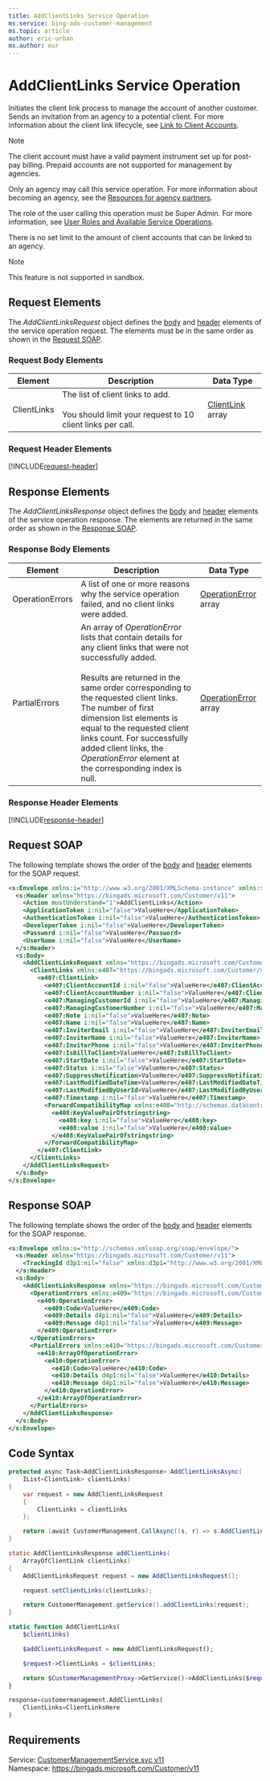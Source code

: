 ```yaml
---
title: AddClientLinks Service Operation
ms.service: bing-ads-customer-management
ms.topic: article
author: eric-urban
ms.author: eur
---
```

# AddClientLinks Service Operation
Initiates the client link process to manage the account of another customer. Sends an invitation from an agency to a potential client.  For more information about the client link lifecycle, see [Link to Client Accounts](~/guides/management-model-agencies.md#clientlink).

> [!NOTE]
> The client account must have a valid payment instrument set up for post-pay billing. Prepaid accounts are not supported for management by agencies.

Only an agency may call this service operation. For more information about becoming an agency, see the [Resources for agency partners](https://advertise.bingads.microsoft.com/en-us/resources/bing-partner-program/agency-resources).

The role of the user calling this operation must be Super Admin. For more information, see [User Roles and Available Service Operations](~/guides/customer-accounts.md#userroles).

There is no set limit to the amount of client accounts that can be linked to an agency.

> [!NOTE]
>This feature is not supported in sandbox.

## <a name="request"></a>Request Elements
The *AddClientLinksRequest* object defines the [body](#request-body) and [header](#request-header) elements of the service operation request. The elements must be in the same order as shown in the [Request SOAP](#request-soap). 

### <a name="request-body"></a>Request Body Elements

|Element|Description|Data Type|
|-----------|---------------|-------------|
|<a name="clientlinks"></a>ClientLinks|The list of client links to add.<br /><br />You should limit your request to 10 client links per call.|[ClientLink](clientlink.md) array|

### <a name="request-header"></a>Request Header Elements
[!INCLUDE[request-header](./includes/request-header.md)]

## <a name="response"></a>Response Elements
The *AddClientLinksResponse* object defines the [body](#response-body) and [header](#response-header) elements of the service operation response. The elements are returned in the same order as shown in the [Response SOAP](#response-soap).

### <a name="response-body"></a>Response Body Elements

|Element|Description|Data Type|
|-----------|---------------|-------------|
|<a name="operationerrors"></a>OperationErrors|A list of one or more reasons why the service operation failed, and no client links were added.|[OperationError](operationerror.md) array|
|<a name="partialerrors"></a>PartialErrors|An array of *OperationError* lists that contain details for any client links that were not successfully added.<br /><br />Results are returned in the same order corresponding to the requested client links. The number of first dimension list elements is equal to the requested client links count. For successfully added client links, the *OperationError* element at the corresponding index is null.|[OperationError](operationerror.md) array|

### <a name="response-header"></a>Response Header Elements
[!INCLUDE[response-header](./includes/response-header.md)]

## <a name="request-soap"></a>Request SOAP
The following template shows the order of the [body](#request-body) and [header](#request-header) elements for the SOAP request.

```xml
<s:Envelope xmlns:i="http://www.w3.org/2001/XMLSchema-instance" xmlns:s="http://schemas.xmlsoap.org/soap/envelope/">
  <s:Header xmlns="https://bingads.microsoft.com/Customer/v11">
    <Action mustUnderstand="1">AddClientLinks</Action>
    <ApplicationToken i:nil="false">ValueHere</ApplicationToken>
    <AuthenticationToken i:nil="false">ValueHere</AuthenticationToken>
    <DeveloperToken i:nil="false">ValueHere</DeveloperToken>
    <Password i:nil="false">ValueHere</Password>
    <UserName i:nil="false">ValueHere</UserName>
  </s:Header>
  <s:Body>
    <AddClientLinksRequest xmlns="https://bingads.microsoft.com/Customer/v11">
      <ClientLinks xmlns:e407="https://bingads.microsoft.com/Customer/v11/Entities" i:nil="false">
        <e407:ClientLink>
          <e407:ClientAccountId i:nil="false">ValueHere</e407:ClientAccountId>
          <e407:ClientAccountNumber i:nil="false">ValueHere</e407:ClientAccountNumber>
          <e407:ManagingCustomerId i:nil="false">ValueHere</e407:ManagingCustomerId>
          <e407:ManagingCustomerNumber i:nil="false">ValueHere</e407:ManagingCustomerNumber>
          <e407:Note i:nil="false">ValueHere</e407:Note>
          <e407:Name i:nil="false">ValueHere</e407:Name>
          <e407:InviterEmail i:nil="false">ValueHere</e407:InviterEmail>
          <e407:InviterName i:nil="false">ValueHere</e407:InviterName>
          <e407:InviterPhone i:nil="false">ValueHere</e407:InviterPhone>
          <e407:IsBillToClient>ValueHere</e407:IsBillToClient>
          <e407:StartDate i:nil="false">ValueHere</e407:StartDate>
          <e407:Status i:nil="false">ValueHere</e407:Status>
          <e407:SuppressNotification>ValueHere</e407:SuppressNotification>
          <e407:LastModifiedDateTime>ValueHere</e407:LastModifiedDateTime>
          <e407:LastModifiedByUserId>ValueHere</e407:LastModifiedByUserId>
          <e407:Timestamp i:nil="false">ValueHere</e407:Timestamp>
          <ForwardCompatibilityMap xmlns:e408="http://schemas.datacontract.org/2004/07/System.Collections.Generic" i:nil="false">
            <e408:KeyValuePairOfstringstring>
              <e408:key i:nil="false">ValueHere</e408:key>
              <e408:value i:nil="false">ValueHere</e408:value>
            </e408:KeyValuePairOfstringstring>
          </ForwardCompatibilityMap>
        </e407:ClientLink>
      </ClientLinks>
    </AddClientLinksRequest>
  </s:Body>
</s:Envelope>
```

## <a name="response-soap"></a>Response SOAP
The following template shows the order of the [body](#response-body) and [header](#response-header) elements for the SOAP response.

```xml
<s:Envelope xmlns:s="http://schemas.xmlsoap.org/soap/envelope/">
  <s:Header xmlns="https://bingads.microsoft.com/Customer/v11">
    <TrackingId d3p1:nil="false" xmlns:d3p1="http://www.w3.org/2001/XMLSchema-instance">ValueHere</TrackingId>
  </s:Header>
  <s:Body>
    <AddClientLinksResponse xmlns="https://bingads.microsoft.com/Customer/v11">
      <OperationErrors xmlns:e409="https://bingads.microsoft.com/Customer/v11/Exception" d4p1:nil="false" xmlns:d4p1="http://www.w3.org/2001/XMLSchema-instance">
        <e409:OperationError>
          <e409:Code>ValueHere</e409:Code>
          <e409:Details d4p1:nil="false">ValueHere</e409:Details>
          <e409:Message d4p1:nil="false">ValueHere</e409:Message>
        </e409:OperationError>
      </OperationErrors>
      <PartialErrors xmlns:e410="https://bingads.microsoft.com/Customer/v11/Exception" d4p1:nil="false" xmlns:d4p1="http://www.w3.org/2001/XMLSchema-instance">
        <e410:ArrayOfOperationError>
          <e410:OperationError>
            <e410:Code>ValueHere</e410:Code>
            <e410:Details d4p1:nil="false">ValueHere</e410:Details>
            <e410:Message d4p1:nil="false">ValueHere</e410:Message>
          </e410:OperationError>
        </e410:ArrayOfOperationError>
      </PartialErrors>
    </AddClientLinksResponse>
  </s:Body>
</s:Envelope>
```

## <a name="example"></a>Code Syntax
```csharp
protected async Task<AddClientLinksResponse> AddClientLinksAsync(
	IList<ClientLink> clientLinks)
{
	var request = new AddClientLinksRequest
	{
		ClientLinks = clientLinks
	};

	return (await CustomerManagement.CallAsync((s, r) => s.AddClientLinksAsync(r), request));
}
```
```java
static AddClientLinksResponse addClientLinks(
	ArrayOfClientLink clientLinks)
{
	AddClientLinksRequest request = new AddClientLinksRequest();

	request.setClientLinks(clientLinks);

	return CustomerManagement.getService().addClientLinks(request);
}
```
```php
static function AddClientLinks(
	$clientLinks)

	$addClientLinksRequest = new AddClientLinksRequest();

	$request->ClientLinks = $clientLinks;

	return $CustomerManagementProxy->GetService()->AddClientLinks($request);
}
```
```python
response=customermanagement.AddClientLinks(
	ClientLinks=ClientLinksHere
)
```

## Requirements
Service: [CustomerManagementService.svc v11](https://clientcenter.api.bingads.microsoft.com/Api/CustomerManagement/v11/CustomerManagementService.svc)  
Namespace: https://bingads.microsoft.com/Customer/v11  

